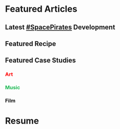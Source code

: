 # Featured Articles

<Feature article="blog/2021/3/14/Time.md" />

## Latest [#SpacePirates](/tags/#Space-Pirates) Development

<Feature article="blog/2021/1/8/Analyzing_Potential_Blockchain_Candidates.md" />

## Featured Recipe

<Feature article="blog/2021/1/24/Ramen.md" />

## Featured Case Studies

### <span style="color:red">Art</span>

<Feature article="blog/2014/8/11/Richard-Serra-Transversal-2.md" />

### <span style="color:#1DB954">Music</span>

<Feature article="blog/2021/2/21/Look-Sebastien-Tellier.md" />

### Film

<Feature article="blog/2021/1/16/The-King.md" />

# Resume

<Resume />
